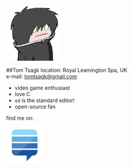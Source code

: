 <img id="icon" src="images/icon_tomtsagk.png"/>

##Tom Tsagk
location: Royal Leamington Spa, UK<br>
e-mail: tomtsagk@gmail.com<br>

* video game enthusiast
* love C
* `ed` is the standard editor!
* open-source fan

find me on:

<a href="https://stackexchange.com/users/3568134" target="_blank">
<img src="images/icon_stack-exchange.png" width="100">
</a>
